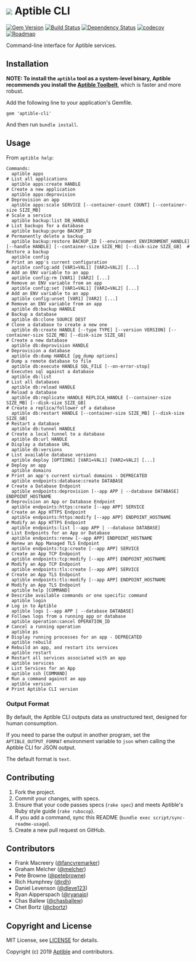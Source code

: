 # ![](https://raw.github.com/aptible/straptible/master/lib/straptible/rails/templates/public.api/icon-60px.png) Aptible CLI

[![Gem Version](https://badge.fury.io/rb/aptible-cli.png)](https://rubygems.org/gems/aptible-cli)
[![Build Status](https://travis-ci.org/aptible/aptible-cli.png?branch=master)](https://travis-ci.org/aptible/aptible-cli)
[![Dependency Status](https://gemnasium.com/aptible/aptible-cli.png)](https://gemnasium.com/aptible/aptible-cli)
[![codecov](https://codecov.io/gh/aptible/aptible-cli/branch/master/graph/badge.svg)](https://codecov.io/gh/aptible/aptible-cli)
[![Roadmap](https://badge.waffle.io/aptible/aptible-cli.svg?label=ready&title=roadmap)](http://waffle.io/aptible/aptible-cli)

Command-line interface for Aptible services.

## Installation

**NOTE: To install the `aptible` tool as a system-level binary, Aptible
recommends you install the
[Aptible Toolbelt](https://support.aptible.com/toolbelt/)**, which is faster
and more robust.

Add the following line to your application's Gemfile.

    gem 'aptible-cli'

And then run `bundle install`.


## Usage

From `aptible help`:

<!-- BEGIN USAGE -->
```
Commands:
  aptible apps                                                                                                                            # List all applications
  aptible apps:create HANDLE                                                                                                              # Create a new application
  aptible apps:deprovision                                                                                                                # Deprovision an app
  aptible apps:scale SERVICE [--container-count COUNT] [--container-size SIZE_MB]                                                         # Scale a service
  aptible backup:list DB_HANDLE                                                                                                           # List backups for a database
  aptible backup:purge BACKUP_ID                                                                                                          # Permanently delete a backup
  aptible backup:restore BACKUP_ID [--environment ENVIRONMENT_HANDLE] [--handle HANDLE] [--container-size SIZE_MB] [--disk-size SIZE_GB]  # Restore a backup
  aptible config                                                                                                                          # Print an app's current configuration
  aptible config:add [VAR1=VAL1] [VAR2=VAL2] [...]                                                                                        # Add an ENV variable to an app
  aptible config:rm [VAR1] [VAR2] [...]                                                                                                   # Remove an ENV variable from an app
  aptible config:set [VAR1=VAL1] [VAR2=VAL2] [...]                                                                                        # Add an ENV variable to an app
  aptible config:unset [VAR1] [VAR2] [...]                                                                                                # Remove an ENV variable from an app
  aptible db:backup HANDLE                                                                                                                # Backup a database
  aptible db:clone SOURCE DEST                                                                                                            # Clone a database to create a new one
  aptible db:create HANDLE [--type TYPE] [--version VERSION] [--container-size SIZE_MB] [--disk-size SIZE_GB]                             # Create a new database
  aptible db:deprovision HANDLE                                                                                                           # Deprovision a database
  aptible db:dump HANDLE [pg_dump options]                                                                                                # Dump a remote database to file
  aptible db:execute HANDLE SQL_FILE [--on-error-stop]                                                                                    # Executes sql against a database
  aptible db:list                                                                                                                         # List all databases
  aptible db:reload HANDLE                                                                                                                # Reload a database
  aptible db:replicate HANDLE REPLICA_HANDLE [--container-size SIZE_MB] [--disk-size SIZE_GB]                                             # Create a replica/follower of a database
  aptible db:restart HANDLE [--container-size SIZE_MB] [--disk-size SIZE_GB]                                                              # Restart a database
  aptible db:tunnel HANDLE                                                                                                                # Create a local tunnel to a database
  aptible db:url HANDLE                                                                                                                   # Display a database URL
  aptible db:versions                                                                                                                     # List available database versions
  aptible deploy [OPTIONS] [VAR1=VAL1] [VAR2=VAL2] [...]                                                                                  # Deploy an app
  aptible domains                                                                                                                         # Print an app's current virtual domains - DEPRECATED
  aptible endpoints:database:create DATABASE                                                                                              # Create a Database Endpoint
  aptible endpoints:deprovision [--app APP | --database DATABASE] ENDPOINT_HOSTNAME                                                       # Deprovision an App or Database Endpoint
  aptible endpoints:https:create [--app APP] SERVICE                                                                                      # Create an App HTTPS Endpoint
  aptible endpoints:https:modify [--app APP] ENDPOINT_HOSTNAME                                                                            # Modify an App HTTPS Endpoint
  aptible endpoints:list [--app APP | --database DATABASE]                                                                                # List Endpoints for an App or Database
  aptible endpoints:renew [--app APP] ENDPOINT_HOSTNAME                                                                                   # Renew an App Managed TLS Endpoint
  aptible endpoints:tcp:create [--app APP] SERVICE                                                                                        # Create an App TCP Endpoint
  aptible endpoints:tcp:modify [--app APP] ENDPOINT_HOSTNAME                                                                              # Modify an App TCP Endpoint
  aptible endpoints:tls:create [--app APP] SERVICE                                                                                        # Create an App TLS Endpoint
  aptible endpoints:tls:modify [--app APP] ENDPOINT_HOSTNAME                                                                              # Modify an App TLS Endpoint
  aptible help [COMMAND]                                                                                                                  # Describe available commands or one specific command
  aptible login                                                                                                                           # Log in to Aptible
  aptible logs [--app APP | --database DATABASE]                                                                                          # Follows logs from a running app or database
  aptible operation:cancel OPERATION_ID                                                                                                   # Cancel a running operation
  aptible ps                                                                                                                              # Display running processes for an app - DEPRECATED
  aptible rebuild                                                                                                                         # Rebuild an app, and restart its services
  aptible restart                                                                                                                         # Restart all services associated with an app
  aptible services                                                                                                                        # List Services for an App
  aptible ssh [COMMAND]                                                                                                                   # Run a command against an app
  aptible version                                                                                                                         # Print Aptible CLI version
```
<!-- END USAGE -->

### Output Format

By default, the Aptible CLI outputs data as unstructured text, designed for human consumption.

If you need to parse the output in another program, set the `APTIBLE_OUTPUT_FORMAT` environment variable to `json` when calling the Aptible CLI for JSON output.

The default format is `text`.

## Contributing

1. Fork the project.
1. Commit your changes, with specs.
1. Ensure that your code passes specs (`rake spec`) and meets Aptible's Ruby style guide (`rake rubocop`).
1. If you add a command, sync this README (`bundle exec script/sync-readme-usage`).
1. Create a new pull request on GitHub.

## Contributors

* Frank Macreery ([@fancyremarker](https://github.com/fancyremarker))
* Graham Melcher ([@melcher](https://github.com/melcher))
* Pete Browne ([@petebrowne](https://github.com/petebrowne))
* Rich Humphrey ([@rdh](https://github.com/rdh))
* Daniel Levenson ([@dleve123](https://github.com/dleve123))
* Ryan Aipperspach ([@ryanaip](https://github.com/ryanaip))
* Chas Ballew ([@chasballew](https://github.com/chasballew))
* Chet Bortz ([@cbortz](https://github.com/cbortz))

## Copyright and License

MIT License, see [LICENSE](LICENSE.md) for details.

Copyright (c) 2019 [Aptible](https://www.aptible.com) and contributors.
